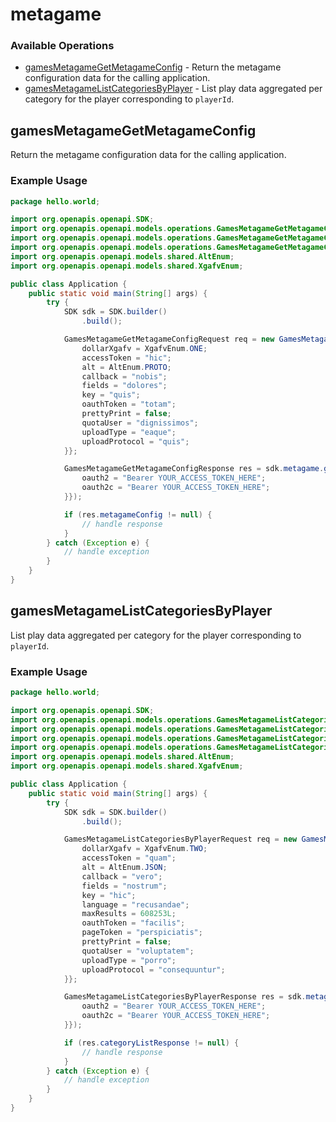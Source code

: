 # metagame

### Available Operations

* [gamesMetagameGetMetagameConfig](#gamesmetagamegetmetagameconfig) - Return the metagame configuration data for the calling application.
* [gamesMetagameListCategoriesByPlayer](#gamesmetagamelistcategoriesbyplayer) - List play data aggregated per category for the player corresponding to `playerId`.

## gamesMetagameGetMetagameConfig

Return the metagame configuration data for the calling application.

### Example Usage

```java
package hello.world;

import org.openapis.openapi.SDK;
import org.openapis.openapi.models.operations.GamesMetagameGetMetagameConfigRequest;
import org.openapis.openapi.models.operations.GamesMetagameGetMetagameConfigResponse;
import org.openapis.openapi.models.operations.GamesMetagameGetMetagameConfigSecurity;
import org.openapis.openapi.models.shared.AltEnum;
import org.openapis.openapi.models.shared.XgafvEnum;

public class Application {
    public static void main(String[] args) {
        try {
            SDK sdk = SDK.builder()
                .build();

            GamesMetagameGetMetagameConfigRequest req = new GamesMetagameGetMetagameConfigRequest() {{
                dollarXgafv = XgafvEnum.ONE;
                accessToken = "hic";
                alt = AltEnum.PROTO;
                callback = "nobis";
                fields = "dolores";
                key = "quis";
                oauthToken = "totam";
                prettyPrint = false;
                quotaUser = "dignissimos";
                uploadType = "eaque";
                uploadProtocol = "quis";
            }};            

            GamesMetagameGetMetagameConfigResponse res = sdk.metagame.gamesMetagameGetMetagameConfig(req, new GamesMetagameGetMetagameConfigSecurity("nesciunt", "eos") {{
                oauth2 = "Bearer YOUR_ACCESS_TOKEN_HERE";
                oauth2c = "Bearer YOUR_ACCESS_TOKEN_HERE";
            }});

            if (res.metagameConfig != null) {
                // handle response
            }
        } catch (Exception e) {
            // handle exception
        }
    }
}
```

## gamesMetagameListCategoriesByPlayer

List play data aggregated per category for the player corresponding to `playerId`.

### Example Usage

```java
package hello.world;

import org.openapis.openapi.SDK;
import org.openapis.openapi.models.operations.GamesMetagameListCategoriesByPlayerCollectionEnum;
import org.openapis.openapi.models.operations.GamesMetagameListCategoriesByPlayerRequest;
import org.openapis.openapi.models.operations.GamesMetagameListCategoriesByPlayerResponse;
import org.openapis.openapi.models.operations.GamesMetagameListCategoriesByPlayerSecurity;
import org.openapis.openapi.models.shared.AltEnum;
import org.openapis.openapi.models.shared.XgafvEnum;

public class Application {
    public static void main(String[] args) {
        try {
            SDK sdk = SDK.builder()
                .build();

            GamesMetagameListCategoriesByPlayerRequest req = new GamesMetagameListCategoriesByPlayerRequest(GamesMetagameListCategoriesByPlayerCollectionEnum.COLLECTION_UNSPECIFIED, "dolores") {{
                dollarXgafv = XgafvEnum.TWO;
                accessToken = "quam";
                alt = AltEnum.JSON;
                callback = "vero";
                fields = "nostrum";
                key = "hic";
                language = "recusandae";
                maxResults = 608253L;
                oauthToken = "facilis";
                pageToken = "perspiciatis";
                prettyPrint = false;
                quotaUser = "voluptatem";
                uploadType = "porro";
                uploadProtocol = "consequuntur";
            }};            

            GamesMetagameListCategoriesByPlayerResponse res = sdk.metagame.gamesMetagameListCategoriesByPlayer(req, new GamesMetagameListCategoriesByPlayerSecurity("blanditiis", "error") {{
                oauth2 = "Bearer YOUR_ACCESS_TOKEN_HERE";
                oauth2c = "Bearer YOUR_ACCESS_TOKEN_HERE";
            }});

            if (res.categoryListResponse != null) {
                // handle response
            }
        } catch (Exception e) {
            // handle exception
        }
    }
}
```
